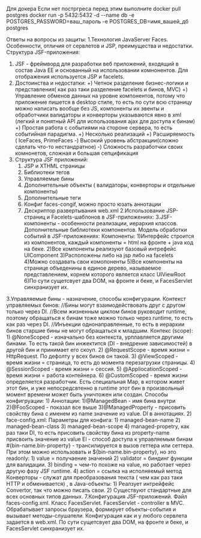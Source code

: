 Для докера
Если нет постргреса перед этим выполните docker pull postgres
docker run -p 5432:5432 -d --name db -e POSTGRES_PASSWORD=ваш_пароль -e POSTGRES_DB=имя_вашей_дб postgres

Ответы на вопросы из защиты:
1.Технология JavaServer Faces. Особенности, отличия от сервлетов и JSP, преимущества и недостатки. Структура JSF-приложения:
  1) JSF - фреймворд для разработки веб приложений, входящий в состав Java EE и основанный на использовании комнонентов. Для отображения используется JSP и facelets.
  2) Достоинства и недостатки:
     +) Четнок разделение бизнес-логики и представления( как раз таки разделение facelets и бинов, MVC)
     +) Управление обменов данных на уровне компонентов, потому что приложение пишется в desktop стиле, то есть по сути всю страницу можно написать вообще без JS, компоненты их эвенты и обработчики валидаторы и конверторы указываются явно в xml (легкий и понятный API для использования ajax для доступа к бинам)
     +) Простая работа с событиями на стороне сервера, то есть событийная парадигма.
     +) Несколько реализаций
     +) Расширяемость ( IceFaces, PrimeFaces
     -) Высокий уровень абстракции(сложно сделать что-то нестандратное)
     -) Сложность разработчки своих комнонетов, сложная и большая сепцификация
  3) Структура JSF приложений:
     1. JSP и XTHML страницы
     2. Библиотеки тегов
     3. Управляемые бины
     4. Дополнительные объекты ( валидаторы, конверторы и отдельные компоненты)
     5. Дополнительные теги
     6. Конфиг faces-congif, можно просто юзать аннотации
     7. Дескриптор развертывания web.xml
2.Использование JSP-страниц и Facelets-шаблонов в JSF-приложениях:
3.JSF-компоненты - особенности реализации, иерархия классов. Дополнительные библиотеки компонентов. Модель обработки событий в JSF-приложениях:
    Компоненты:
        1)Интерфейс строится из компонентов, каждый компоненты = html на фронте + java код на беке.
        2)Все компоненты реализуют базовый интрефейс UIComponent
        3)Расположены либо на jsp либо на facelets
        4)Можно создавать свои комопоненты
        5)Все компоненты на странице объеденины в единое дерево, называемое представлением, корнем которого является класс UIViewRoot
        6)По сути сущетсвует два DOM, на фронте и беке, и FacesServlet синхранизует их.
        
3.Управляемые бины - назначение, способы конфигурации. Контекст управляемых бинов:
  //Бины могут взаимодействовать друг с другом только через DI.
  //Всем жизненным циклом бинов руководит runtime, поэтому обращаться к бинам тоже можно только через runtime, то есть как раз через DI.
  //Инъекции однонаправленные, то есть в иерархии бинов старшие бины не могут обращаться к младшим.
  Контекс (scope):
    1) @NoneScoped - изначально без контекста, урплавляется другими бинами. То есть такой бин инжектится (DI - внедрение зависимостей) в другой бин и принимает его скоуп.
    2) @RequestScope - время жизни = HttpRequest. По дефолту у всех бинов он такой.
    3) @ViewScoped - время жизни = страница, то есть до момента перезагрузки страницы.
    4) @SessionScoped - время жизни = сессия.
    5) @AppliocationScoped - время жизни = работа контейнера.
    6) @CustomScoped - время жизни определяется разработчик. Есть специальная Map, в котором живет этот бин, и уже непосредсвтенно в runtime этот бин в произвольный момент времени может быть уничтожен или создан.
  Способы конфигруации:
    1) Аннотации:
      1)@ManagedBean - имя бина внутри
      2)@FooScoped - показал все выше
      3)@ManagedProperty - присовить свойству бина с именем из name значение из value. DI в аннотациях.
    2) face-config.xml:
      Параметры для конфига:
        1) managed-bean-name
        2) managed-bean-class
        3) managed-bean-scope
        4) managed-propetry, как раз таки DI, то есть присовить свойству бина из property-name присвоить значение из value
  El - способ доступа к управляемым бинам #{bin-name.bin-property} - трансилируется в вызов геттера или сеттера. При этом можно использовать и  ${bin-name.bin-property}, но это readonly:
    1) value = получаение значений
    2) validator = биндинг функции для валидации.
    3) binding = чем-то похоже на value, но работает через другую фазу JSF runtime.
    4) action = ссылка на исполняемый метод
  Конверторы - служат для преобразования текста ( чем как раз таки HTTP и обменивается) , в Java-объекты:
    1) Реалзует интрейфейс Convertor, так что можно писать свои.
    2) Существуют стандартные для всех основных типов данных.
7.Конфигурация JSF-приложений. Файл faces-config.xml. Класс FacesServlet.
  FacesServlet - controller в MVC. Обрабатывает запросы браузера, формирует объекты-события и вызывает методы-слушатели.
  Конфигурация как и у любого сервлета задается в web.xml. По сути сущетсвует два DOM, на фронте и беке, и FacesServlet синхранизует их.

